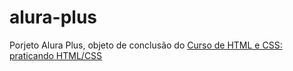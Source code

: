 # alura-plus
Porjeto Alura Plus, objeto de conclusão do [Curso de HTML e CSS: praticando HTML/CSS](https://cursos.alura.com.br/course/html-css-praticando-html-css)
